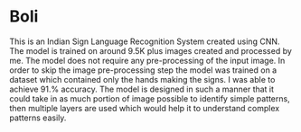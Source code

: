 # Boli
This is an Indian Sign Language Recognition System created using CNN.
The model is trained on around 9.5K plus images created and processed by me.
The model does not require any pre-processing of the input image. In order to skip the image pre-processing step the model was trained on a dataset which contained only the hands making the signs.
I was able to achieve 91.% accuracy. The model is designed in such a manner that it could take in as much portion of image possible to identify simple patterns, then multiple layers are used which would help it to understand complex patterns easily.
